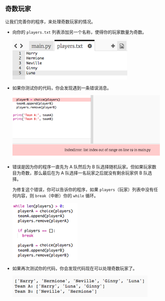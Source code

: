 ## 奇数玩家

让我们完善你的程序，来处理奇数玩家的情况。



+ 向你的 `players.txt` 列表添加另一个名称，使得你的玩家数量为奇数。

	![screenshot](images/team-luna.png)

+ 如果你测试你的代码，你会发现遇到一条错误消息。

	![screenshot](images/team-error.png)

+ 错误是因为你的程序一直先为 A 队然后为 B 队选择随机玩家。但如果玩家数目为奇数，那么最后在为 A 队选择一名玩家之后就没有剩余玩家供 B 队选择。

	为修复这个错误，你可以告诉你的程序，如果 `players`（玩家）列表中没有任何内容，则 `break`（中断）你的 `while` 循环。

	![screenshot](images/team-fix.png)

+ 如果再次测试你的代码，你会发现代码现在可以处理奇数玩家了。

	![screenshot](images/team-fix-test.png)




